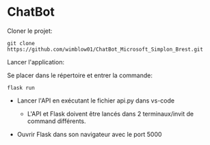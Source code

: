 # ChatBot

Cloner le projet:

```
git clone https://github.com/wimblow01/ChatBot_Microsoft_Simplon_Brest.git
```

Lancer l'application:

Se placer dans le répertoire et entrer la commande:

```
flask run
```

* Lancer l'API en exécutant le fichier api.py dans vs-code

    * L'API et Flask doivent être lancés dans 2 terminaux/invit de command différents.

* Ouvrir Flask dans son navigateur avec le port 5000 
